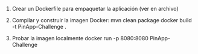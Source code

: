1) Crear un Dockerfile para empaquetar la aplicación (ver en archivo)
2) Compilar y construir la imagen Docker:
	mvn clean package
	docker build -t PinApp-Challenge .

3) Probar la imagen localmente
	docker run -p 8080:8080 PinApp-Challenge

